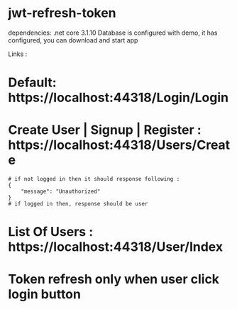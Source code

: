 # jwt-refresh-token
dependencies: .net core 3.1.10
Database is configured with demo, it has configured, you can download and start app

Links : 
# Default: https://localhost:44318/Login/Login
# Create User | Signup | Register : https://localhost:44318/Users/Create
    # if not logged in then it should response following :
    {
        "message": "Unauthorized"
    }
    # if logged in then, response should be user 
    
    
# List Of Users : https://localhost:44318/User/Index

# Token refresh only when user click login button
